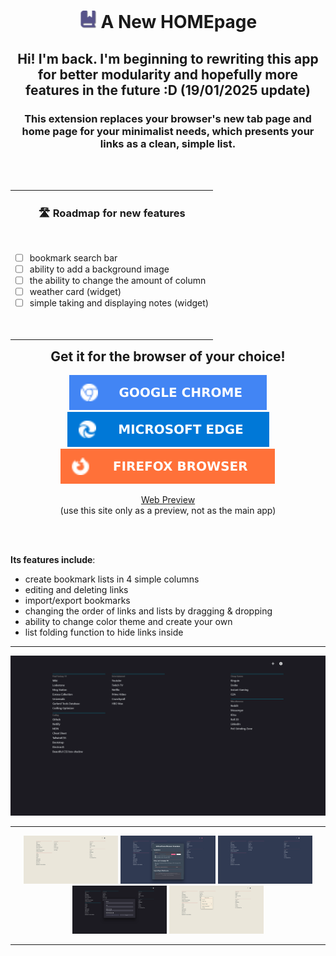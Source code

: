 <h1 align="center">
<img src="assets/logos/logo-22.png"></img>
 A New HOMEpage
</h1>

<h2 align="center">
 Hi! I'm back. I'm beginning to rewriting this app for better modularity and hopefully more features in the future :D
 (19/01/2025 update)
</h2>



<h3 align="center">
 This extension replaces your browser's new tab page and home page for your minimalist needs, which presents your links as a clean, simple list.
</h3>
<br></br>




<table  align="right"><tr><td>
 
 <h3 align="center">🛣️ Roadmap for new features</h3></br>

- [ ] bookmark search bar
- [ ] ability to add a background image
- [ ] the ability to change the amount of column
- [ ] weather card (widget)
- [ ] simple taking and displaying notes (widget)
 
</br></td></tr></table> 



<div align="center">
 <h2>Get it for the browser of your choice!</h2>
</div>
 <p align="center">
  <a href="https://chrome.google.com/webstore/detail/a-new-homepage/koccgpapcmnpikpnelhoiopakandghpc?" target="_blank"> <img src="assets/logos/GOOGLE CHROME.svg"/></a>
  <a href="https://microsoftedge.microsoft.com/addons/detail/a-new-homepage/abdclhnogpcefdiginfhfcbjbklepoka" target="_blank"> <img src="assets/logos/MICROSOFT EDGE.svg"/></a>
  <a href="https://addons.mozilla.org/en-US/firefox/addon/a-new-home/" target="_blank"> <img src="assets/logos/FIREFOX BROWSER.svg"/></a>

 </p>
 <p align="center">
  <a href="https://unrivaled-speculoos-51299a.netlify.app" target="_blank">Web Preview</a></br>
  <a>(use this site only as a preview, not as the main app)</a>
 </p>
 <br></br>

**Its features include**:

- create bookmark lists in 4 simple columns
- editing and deleting links
- import/export bookmarks
- changing the order of links and lists by dragging & dropping
- ability to change color theme and create your own
- list folding function to hide links inside
---

<p align="center">
  <img src="assets/screenshots/1.png" />
</p>

---

<p align="center">
  <img src="assets/screenshots/2.png" width="30%" />
  <img src="assets/screenshots/3.png" width="30%" />
  <img src="assets/screenshots/4.png" width="30%" />
  <img src="assets/screenshots/5.png" width="30%" />
  <img src="assets/screenshots/6.png" width="30%" />
</p>

---



